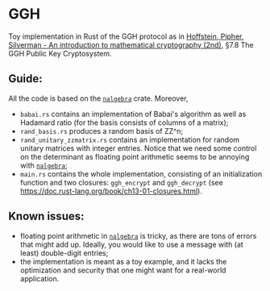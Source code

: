 # GGH
Toy implementation in Rust of the GGH protocol as in [Hoffstein, Pipher, Silverman - An introduction to mathematical cryptography (2nd)](https://link.springer.com/book/10.1007/978-0-387-77993-5), §7.8 The GGH Public Key Cryptosystem.

## Guide:
All the code is based on the [`nalgebra`](https://docs.rs/nalgebra/latest/nalgebra/) crate. Moreover,
- `babai.rs` contains an implementation of Babai's algorithm as well as Hadamard ratio (for the basis consists of columns of a matrix);
- `rand_basis.rs` produces a random basis of ZZ^n;
- `rand_unitary_zzmatrix.rs` contains an implementation for random unitary matrices with integer entries. Notice that we need some control on the determinant as floating point arithmetic seems to be annoying with [`nalgebra`](https://docs.rs/nalgebra/latest/nalgebra/);
- `main.rs` contains the whole implementation, consisting of an initialization function and two closures: `ggh_encrypt` and `ggh_decrypt` (see https://doc.rust-lang.org/book/ch13-01-closures.html). 

## Known issues:
- floating point arithmetic in [`nalgebra`](https://docs.rs/nalgebra/latest/nalgebra/) is tricky, as there are tons of errors that might add up. Ideally, you would like to use a message with (at least) double-digit entries;
- the implementation is meant as a toy example, and it lacks the optimization and security that one might want for a real-world application.
